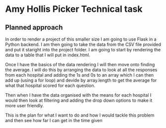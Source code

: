 # Amy Hollis Picker Technical task 

## Planned approach

In order to render a project of this smaller size I am going to use Flask in a Python backend. I am then going to take the data from the CSV file provided and put it staright into the project folder. I am going to start by rendering the data to a table that I will put in index.html. 

Once I have the basics of the data rendering I will then move onto finding the average. I will do this by arranging the data to look at all the responses from each hospital and adding the 1s and 0s to an array which I can then add up (using a for loop) and devide by array.length to get the average for what that hospital scored for each question. 

Then when I have the data organised with the means for each hospital I would then look at filtering and adding the drop down options to make it more user friendly.

This is the plan for what I want to do and how I would tackle this problem and then see how far I can get in the time given